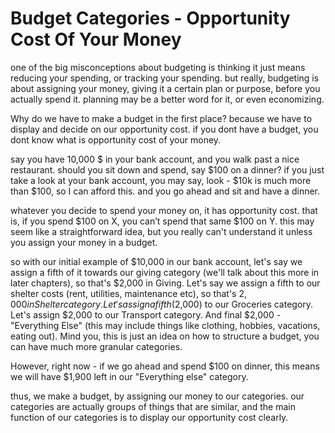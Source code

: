 # Budget Categories - Opportunity Cost Of Your Money

one of the big misconceptions about budgeting is thinking it just means reducing your spending, or tracking your spending. but really, budgeting is about assigning your money, giving it a certain plan or purpose, before you actually spend it. planning may be a better word for it, or even economizing.

Why do we have to make a budget in the first place? because we have to display and decide on our opportunity cost. if you dont have a budget, you dont know what is opportunity cost of your money.

say you have 10,000 $ in your bank account, and you walk past a nice restaurant. should you sit down and spend, say $100 on a dinner? if you just take a look at your bank account, you may say, look - $10k is much more than $100, so I can afford this. and you go ahead and sit and have a dinner.

whatever you decide to spend your money on, it has opportunity cost. that is, if you spend $100 on X, you can’t spend that same $100 on Y. this may seem like a straightforward idea, but you really can't understand it unless you assign your money in a budget.

so with our initial example of $10,000 in our bank account, let's say we assign a fifth of it towards our giving category (we'll talk about this more in later chapters), so that's $2,000 in Giving. Let's say we assign a fifth to our shelter costs (rent, utilities, maintenance etc), so that's $2,000 in Shelter category. Let's assign a fifth ($2,000) to our Groceries category. Let's assign $2,000 to our Transport category. And final $2,000 - "Everything Else" (this may include things like clothing, hobbies, vacations, eating out). Mind you, this is just an idea on how to structure a budget, you can have much more granular categories.&#x20;

However, right now - if we go ahead and spend $100 on dinner, this means we will have $1,900 left in our "Everything else" category.

thus, we make a budget, by assigning our money to our categories. our categories are actually groups of things that are similar, and the main function of our categories is to display our opportunity cost clearly.
